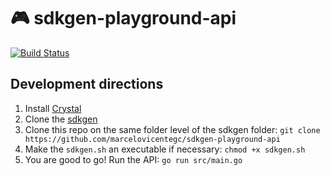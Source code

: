 # 🎮 sdkgen-playground-api

[![Build Status](https://dev.azure.com/marcelovicentegc/public-pipes/_apis/build/status/marcelovicentegc.sdkgen-playground-api?branchName=master)](https://dev.azure.com/marcelovicentegc/public-pipes/_build/latest?definitionId=6&branchName=master)

## Development directions

1. Install [Crystal](https://crystal-lang.org/reference/installation/)
2. Clone the [sdkgen](https://github.com/cubos/sdkgen)
3. Clone this repo on the same folder level of the sdkgen folder: `git clone https://github.com/marcelovicentegc/sdkgen-playground-api`
4. Make the `sdkgen.sh` an executable if necessary: `chmod +x sdkgen.sh`
5. You are good to go! Run the API: `go run src/main.go`
